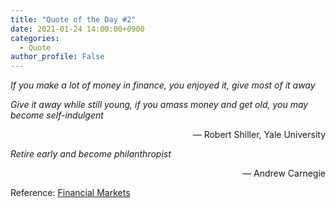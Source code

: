 ```yaml
---
title: "Quote of the Day #2"
date: 2021-01-24 14:00:00+0900
categories:
  - Quote
author_profile: False
---
```


*If you make a lot of money in finance, you enjoyed it, give most of it away*

*Give it away while still young, if you amass money and get old, you may become self-indulgent*

<div style="text-align: right"> &mdash; Robert Shiller, Yale University </div>

*Retire early and become philanthropist*

<div style="text-align: right"> &mdash; Andrew Carnegie </div>



Reference: [Financial Markets](https://www.coursera.org/learn/financial-markets-global)

